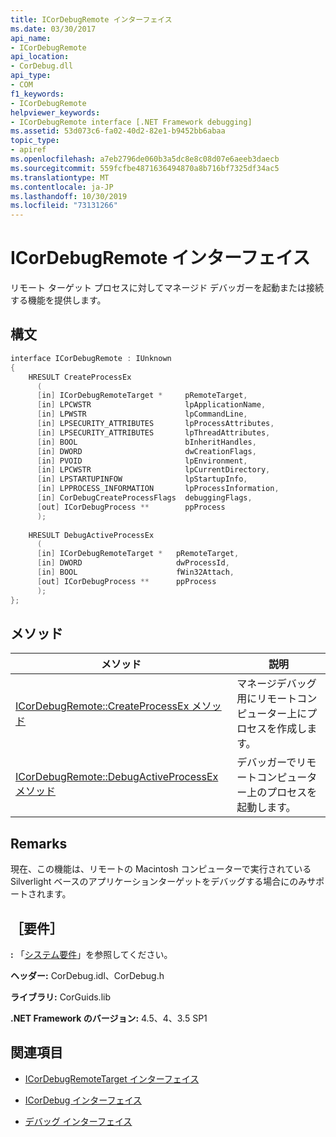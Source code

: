 ```yaml
---
title: ICorDebugRemote インターフェイス
ms.date: 03/30/2017
api_name:
- ICorDebugRemote
api_location:
- CorDebug.dll
api_type:
- COM
f1_keywords:
- ICorDebugRemote
helpviewer_keywords:
- ICorDebugRemote interface [.NET Framework debugging]
ms.assetid: 53d073c6-fa02-40d2-82e1-b9452bb6abaa
topic_type:
- apiref
ms.openlocfilehash: a7eb2796de060b3a5dc8e8c08d07e6aeeb3daecb
ms.sourcegitcommit: 559fcfbe4871636494870a8b716bf7325df34ac5
ms.translationtype: MT
ms.contentlocale: ja-JP
ms.lasthandoff: 10/30/2019
ms.locfileid: "73131266"
---
```

# <a name="icordebugremote-interface"></a>ICorDebugRemote インターフェイス
リモート ターゲット プロセスに対してマネージド デバッガーを起動または接続する機能を提供します。  
  
## <a name="syntax"></a>構文  
  
```cpp  
interface ICorDebugRemote : IUnknown  
{  
    HRESULT CreateProcessEx  
      (  
      [in] ICorDebugRemoteTarget *     pRemoteTarget,  
      [in] LPCWSTR                     lpApplicationName,  
      [in] LPWSTR                      lpCommandLine,  
      [in] LPSECURITY_ATTRIBUTES       lpProcessAttributes,  
      [in] LPSECURITY_ATTRIBUTES       lpThreadAttributes,  
      [in] BOOL                        bInheritHandles,  
      [in] DWORD                       dwCreationFlags,  
      [in] PVOID                       lpEnvironment,  
      [in] LPCWSTR                     lpCurrentDirectory,  
      [in] LPSTARTUPINFOW              lpStartupInfo,  
      [in] LPPROCESS_INFORMATION       lpProcessInformation,  
      [in] CorDebugCreateProcessFlags  debuggingFlags,  
      [out] ICorDebugProcess **        ppProcess  
      );  
  
    HRESULT DebugActiveProcessEx  
      (  
      [in] ICorDebugRemoteTarget *   pRemoteTarget,  
      [in] DWORD                     dwProcessId,  
      [in] BOOL                      fWin32Attach,  
      [out] ICorDebugProcess **      ppProcess  
      );  
};  
```  
  
## <a name="methods"></a>メソッド  
  
|メソッド|説明|  
|------------|-----------------|  
|[ICorDebugRemote::CreateProcessEx メソッド](../../../../docs/framework/unmanaged-api/debugging/icordebugremote-createprocessex-method.md)|マネージデバッグ用にリモートコンピューター上にプロセスを作成します。|  
|[ICorDebugRemote::DebugActiveProcessEx メソッド](../../../../docs/framework/unmanaged-api/debugging/icordebugremote-debugactiveprocessex-method.md)|デバッガーでリモートコンピューター上のプロセスを起動します。|  
  
## <a name="remarks"></a>Remarks  
 現在、この機能は、リモートの Macintosh コンピューターで実行されている Silverlight ベースのアプリケーションターゲットをデバッグする場合にのみサポートされます。  
  
## <a name="requirements"></a>［要件］  
 **:** 「[システム要件](../../../../docs/framework/get-started/system-requirements.md)」を参照してください。  
  
 **ヘッダー:** CorDebug.idl、CorDebug.h  
  
 **ライブラリ:** CorGuids.lib  
  
 **.NET Framework のバージョン:** 4.5、4、3.5 SP1  
  
## <a name="see-also"></a>関連項目

- [ICorDebugRemoteTarget インターフェイス](../../../../docs/framework/unmanaged-api/debugging/icordebugremotetarget-interface.md)
- [ICorDebug インターフェイス](../../../../docs/framework/unmanaged-api/debugging/icordebug-interface.md)

- [デバッグ インターフェイス](../../../../docs/framework/unmanaged-api/debugging/debugging-interfaces.md)
